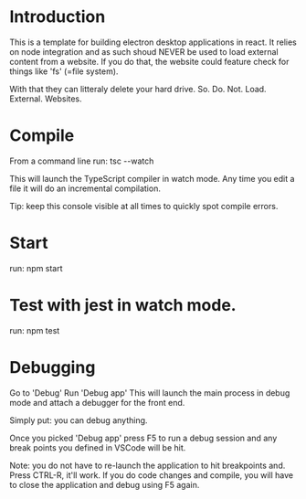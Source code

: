 # Introduction

This is a template for building electron desktop applications in react. It relies on node integration and as such shoud NEVER be used to load external content from a website. If you do that, the website could feature check for things like 'fs' (=file system).

With that they can litteraly delete your hard drive. So. Do. Not. Load. External. Websites.

# Compile
From a command line run: tsc --watch

This will launch the TypeScript compiler in watch mode. Any time you edit a file it will do an incremental compilation.

Tip: keep this console visible at all times to quickly spot compile errors.

# Start
run: npm start

# Test with jest in watch mode.
run: npm test

# Debugging

Go to 'Debug'
Run 'Debug app'
This will launch the main process in debug mode and attach a debugger for the front end.

Simply put: you can debug anything.

Once you picked 'Debug app' press F5 to run a debug session and any break points you defined in VSCode will be hit.

Note: you do not have to re-launch the application to hit breakpoints and. Press CTRL-R, it'll work. If you do code changes and compile, you will have to close the application and debug using F5 again.